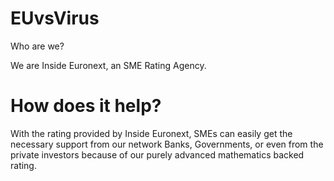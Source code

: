 # EUvsVirus

Who are we?

We are Inside Euronext, an SME Rating Agency.

# How does it help?
With the rating provided by Inside Euronext, SMEs can easily get the necessary support from our network Banks, Governments, or even from the private investors because of our purely advanced mathematics backed rating.
